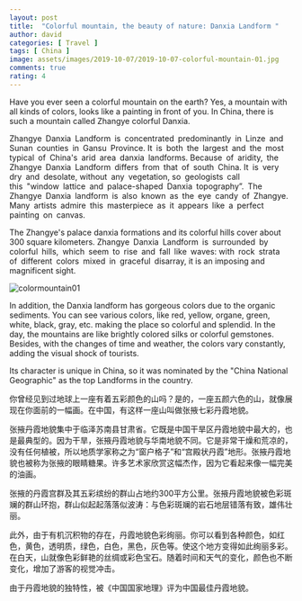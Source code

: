 ```yaml
---
layout: post
title:  "Colorful mountain, the beauty of nature: Danxia Landform "
author: david
categories: [ Travel ]
tags: [ China ]
image: assets/images/2019-10-07/2019-10-07-colorful-mountain-01.jpg
comments: true
rating: 4
---
```

Have you ever seen a colorful mountain on the earth? Yes, a mountain with all kinds of colors, looks like a painting in front of you. In China, there is such a mountain called  Zhangye colorful Danxia. 

Zhangye Danxia Landform is concentrated predominantly in Linze and Sunan counties in Gansu Province. It is both the largest and the most typical of China's arid area danxia landforms. Because of aridity, the Zhangye Danxia Landform differs from that of south China. It is very dry and desolate, without any vegetation, so geologists call this "window lattice and palace-shaped Danxia topography”. The Zhangye Danxia landform is also known as the eye candy of Zhangye. Many artists admire this masterpiece as it appears like a perfect painting on canvas. 

The Zhangye's palace danxia formations and its colorful hills cover about 300 square kilometers.
Zhangye Danxia Landform is surrounded by colorful hills, which seem to rise and fall like waves: with rock strata of different colors mixed in graceful disarray, it is an imposing and magnificent sight.
 
![colormountain01]({{site.cdn_baseurl}}/assets/images/2019-10-07/2019-10-07-colorful-mountain-03.jpg)

In addition, the Danxia landform has gorgeous colors due to the organic sediments. You can see various colors, like red, yellow, organe, green, white, black, gray, etc. making the place so colorful and splendid. In the day, the mountains are like brightly colored silks or colorful gemstones. Besides, with the changes of time and weather, the colors vary constantly, adding the visual shock of tourists.

Its character is unique in China, so it was nominated by the "China National Geographic" as the top Landforms in the country.

你曾经见到过地球上一座有着五彩颜色的山吗？是的，一座五颜六色的山，就像展现在你面前的一幅画。在中国，有这样一座山叫做张掖七彩丹霞地貌。

张掖丹霞地貌集中于临泽苏南县甘肃省。它既是中国干旱区丹霞地貌中最大的，也是最典型的。因为干旱，张掖丹霞地貌与华南地貌不同。它是非常干燥和荒凉的，没有任何植被，所以地质学家称之为“窗户格子”和“宫殿状丹霞”地形。张掖丹霞地貌也被称为张掖的眼睛糖果。许多艺术家欣赏这幅杰作，因为它看起来像一幅完美的油画。

张掖的丹霞宫群及其五彩缤纷的群山占地约300平方公里。张掖丹霞地貌被色彩斑斓的群山环抱，群山似起起落落似波涛：与色彩斑斓的岩石地层错落有致，雄伟壮丽。

此外，由于有机沉积物的存在，丹霞地貌色彩绚丽。你可以看到各种颜色，如红色，黄色，透明质，绿色，白色，黑色，灰色等。使这个地方变得如此绚丽多彩。在白天，山就像色彩鲜艳的丝绸或彩色宝石。随着时间和天气的变化，颜色也不断变化，增加了游客的视觉冲击。


由于丹霞地貌的独特性，被《中国国家地理》评为中国最佳丹霞地貌。